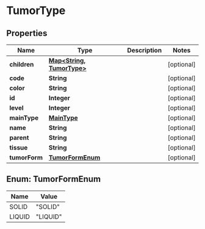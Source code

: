 
# TumorType

## Properties
Name | Type | Description | Notes
------------ | ------------- | ------------- | -------------
**children** | [**Map&lt;String, TumorType&gt;**](TumorType.md) |  |  [optional]
**code** | **String** |  |  [optional]
**color** | **String** |  |  [optional]
**id** | **Integer** |  |  [optional]
**level** | **Integer** |  |  [optional]
**mainType** | [**MainType**](MainType.md) |  |  [optional]
**name** | **String** |  |  [optional]
**parent** | **String** |  |  [optional]
**tissue** | **String** |  |  [optional]
**tumorForm** | [**TumorFormEnum**](#TumorFormEnum) |  |  [optional]


<a name="TumorFormEnum"></a>
## Enum: TumorFormEnum
Name | Value
---- | -----
SOLID | &quot;SOLID&quot;
LIQUID | &quot;LIQUID&quot;



